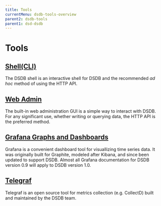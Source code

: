 ```yaml
---
title: Tools
currentMenu: dsdb-tools-overview
parent2: dsdb-tools
parent1: dsd-dsdb
---
```


# Tools

## [Shell(CLI)](/dsdb/tools/shell.md)

The DSDB shell is an interactive shell for DSDB and the recommended *ad hoc* method of using the HTTP API.

## [Web Admin](/dsdb/tools/web_admin.md)

The built-in web administration GUI is a simple way to interact with DSDB.
For any significant use, whether writing or querying data, the HTTP API is the preferred method.

## [Grafana Graphs and Dashboards](/dsdb/tools/grafana.md)

Grafana is a convenient dashboard tool for visuallizing time series data.
It was originally built for Graphite, modeled after Kibana, and since been updated to support DSDB.
Almost all Grafana documentation for DSDB version 0.9 will apply to DSDB version 1.0.

## [Telegraf](https://github.com/dasudian/telegraf)

Telegraf is an open source tool for metrics collection (e.g. CollectD) built and maintained by the DSDB team.

